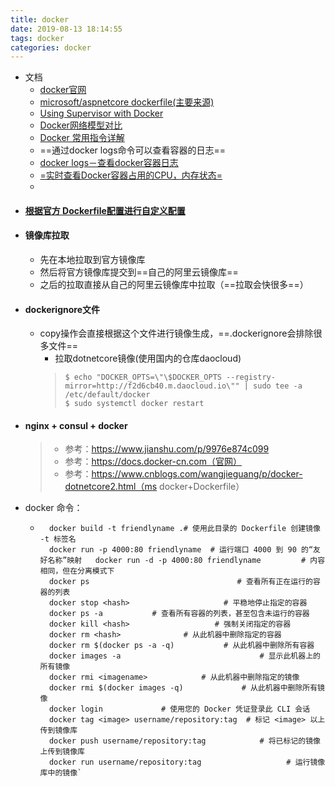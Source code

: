 ```yaml
---
title: docker
date: 2019-08-13 18:14:55
tags: docker
categories: docker
---
```


- 文档
    - [docker官网](https://docs.docker.com/v17.12/docker-cloud/apps/stack-yaml-reference/#stack-file-example)
    - [microsoft/aspnetcore dockerfile(主要来源)](https://hub.docker.com/r/microsoft/aspnetcore/dockerfile)
    - [Using Supervisor with Docker](https://www.ctolib.com/docs/sfile/Docker-Tutorials/Demo/Docker_Supervisor.html)
    - [Docker网络模型对比](https://www.jianshu.com/p/421c9181456e?utm_campaign=hugo&utm_medium=reader_share&utm_content=note&utm_source=weixin-friends)
    - [Docker 常用指令详解](https://www.jianshu.com/p/7c9e2247cfbd?utm_campaign=hugo&utm_medium=reader_share&utm_content=note&utm_source=weixin-friends)
    - ==通过docker logs命令可以查看容器的日志==
    - [docker logs－查看docker容器日志](https://www.jianshu.com/p/1eb1d1d3f25e)
    - [=实时查看Docker容器占用的CPU，内存状态=](https://blog.csdn.net/liuzhang6966/article/details/89532061)
    - []()
<!--more-->

- #### [根据官方 Dockerfile配置进行自定义配置](https://hub.docker.com/r/gitlab/gitlab-runner) 

- #### 镜像库拉取
    - 先在本地拉取到官方镜像库
    - 然后将官方镜像库提交到==自己的阿里云镜像库==
    - 之后的拉取直接从自己的阿里云镜像库中拉取（==拉取会快很多==）

- #### dockerignore文件
    - copy操作会直接根据这个文件进行镜像生成，==.dockerignore会排除很多文件==
        - 拉取dotnetcore镜像(使用国内的仓库daocloud)
        > `$ echo "DOCKER_OPTS=\"\$DOCKER_OPTS --registry-mirror=http://f2d6cb40.m.daocloud.io\"" | sudo tee -a /etc/default/docker`   
        `$ sudo systemctl docker restart`

- #### nginx + consul + docker
    >  - 参考：https://www.jianshu.com/p/9976e874c099 
    >  - 参考：https://docs.docker-cn.com（官网）  
    >  - 参考：https://www.cnblogs.com/wangjieguang/p/docker-dotnetcore2.html（ms docker+Dockerfile） 
- docker 命令：
    - ```
        docker build -t friendlyname .# 使用此目录的 Dockerfile 创建镜像 -t 标签名    
        docker run -p 4000:80 friendlyname  # 运行端口 4000 到 90 的“友好名称”映射   docker run -d -p 4000:80 friendlyname         # 内容相同，但在分离模式下    
        docker ps                                 # 查看所有正在运行的容器的列表   
        docker stop <hash>                     # 平稳地停止指定的容器   
        docker ps -a           # 查看所有容器的列表，甚至包含未运行的容器   
        docker kill <hash>                   # 强制关闭指定的容器   
        docker rm <hash>              # 从此机器中删除指定的容器   
        docker rm $(docker ps -a -q)           # 从此机器中删除所有容器   
        docker images -a                               # 显示此机器上的所有镜像  
        docker rmi <imagename>            # 从此机器中删除指定的镜像   
        docker rmi $(docker images -q)             # 从此机器中删除所有镜像   
        docker login             # 使用您的 Docker 凭证登录此 CLI 会话   
        docker tag <image> username/repository:tag  # 标记 <image> 以上传到镜像库   
        docker push username/repository:tag            # 将已标记的镜像上传到镜像库    
        docker run username/repository:tag                   # 运行镜像库中的镜像`  


